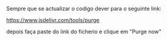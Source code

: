 

Sempre que se actualizar o codigo dever para o seguinte link:

https://www.jsdelivr.com/tools/purge

depois faça paste do link do ficherio e clique em "Purge now"
